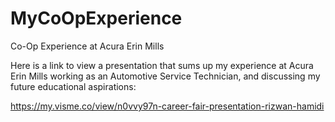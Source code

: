 # MyCoOpExperience
Co-Op Experience at Acura Erin Mills

Here is a link to view a presentation that sums up my experience at Acura Erin Mills working as an Automotive Service Technician, and discussing my future educational aspirations:

https://my.visme.co/view/n0vvy97n-career-fair-presentation-rizwan-hamidi
